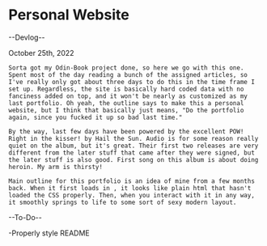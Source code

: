 # Personal Website

--Devlog--

October 25th, 2022

    Sorta got my Odin-Book project done, so here we go with this one. Spent most of the day reading a bunch of the assigned articles, so I've really only got about three days to do this in the time frame I set up. Regardless, the site is basically hard coded data with no fanciness added on top, and it won't be nearly as customized as my last portfolio. Oh yeah, the outline says to make this a personal website, but I think that basically just means, "Do the portfolio again, since you fucked it up so bad last time."

    By the way, last few days have been powered by the excellent POW! Right in the kisser! by Hail the Sun. Audio is for some reason really quiet on the album, but it's great. Their first two releases are very different from the later stuff that came after they were signed, but the later stuff is also good. First song on this album is about doing heroin. My arm is thirsty!

    Main outline for this portfolio is an idea of mine from a few months back. When it first loads in , it looks like plain html that hasn't loaded the CSS properly. Then, when you interact with it in any way, it smoothly springs to life to some sort of sexy modern layout. 

--To-Do--

-Properly style README